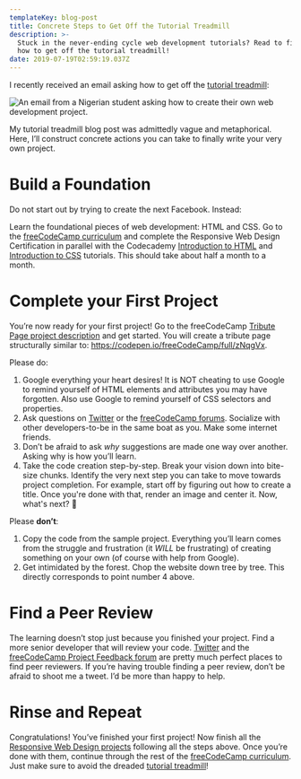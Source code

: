 ```yaml
---
templateKey: blog-post
title: Concrete Steps to Get Off the Tutorial Treadmill
description: >-
  Stuck in the never-ending cycle web development tutorials? Read to find out
  how to get off the tutorial treadmill!
date: 2019-07-19T02:59:19.037Z
---
```

I recently received an email asking how to get off the [tutorial treadmill](https://www.thewebdevcoach.com/blog/2018-12-14-learning-to-code-get-off-the-tutorial-treadmill/):

![An email from a Nigerian student asking how to create their own web development project.](/img/screen-shot-2019-07-18-at-11.00.24-pm.png)

My tutorial treadmill blog post was admittedly vague and metaphorical. Here, I’ll construct concrete actions you can take to finally write your very own project.

# Build a Foundation

Do not start out by trying to create the next Facebook. Instead:

Learn the foundational pieces of web development: HTML and CSS. Go to the [freeCodeCamp curriculum](https://learn.freecodecamp.org/) and complete the Responsive Web Design Certification in parallel with the Codecademy [Introduction to HTML](https://www.codecademy.com/learn/learn-html) and [Introduction to CSS](https://www.codecademy.com/learn/learn-css) tutorials. This should take about half a month to a month.

# Complete your First Project

You’re now ready for your first project! Go to the freeCodeCamp [Tribute Page project description](https://learn.freecodecamp.org/responsive-web-design/responsive-web-design-projects/build-a-tribute-page) and get started. You will create a tribute page structurally similar to:  <https://codepen.io/freeCodeCamp/full/zNqgVx>.

Please do:

1. Google everything your heart desires! It is NOT cheating to use Google to remind yourself of HTML elements and attributes you may have forgotten. Also use Google to remind yourself of CSS selectors and properties.
2. Ask questions on [Twitter](https://twitter.com/aryanjabbari)  or the [freeCodeCamp forums](https://www.freecodecamp.org/forum/). Socialize with other developers-to-be in the same boat as you. Make some internet friends.
3. Don’t be afraid to ask _why_ suggestions are made one way over another. Asking why is how you’ll learn.
4. Take the code creation step-by-step. Break your vision down into bite-size chunks. Identify the very next step you can take to move towards project completion. For example, start off by figuring out how to create a title. Once you're done with that, render an image and center it. Now, what's next? 🤔

Please **don’t**:

1. Copy the code from the sample project. Everything you’ll learn comes from the struggle and frustration (it _WILL_ be frustrating) of creating something on your own (of course with help from Google).
2. Get intimidated by the forest. Chop the website down tree by tree. This directly corresponds to point number 4 above.

# Find a Peer Review

The learning doesn’t stop just because you finished your project. Find a more senior developer that will review your code. [Twitter](https://twitter.com/aryanjabbari) and the [freeCodeCamp Project Feedback forum](https://www.freecodecamp.org/forum/c/project-feedback) are pretty much perfect places to find peer reviewers. If you’re having trouble finding a peer review, don’t be afraid to shoot me a tweet. I’d be more than happy to help.

# Rinse and Repeat

Congratulations! You’ve finished your first project! Now finish all the [Responsive Web Design projects](https://learn.freecodecamp.org/responsive-web-design/responsive-web-design-projects) following all the steps above. Once you’re done with them, continue through the rest of the [freeCodeCamp curriculum](https://learn.freecodecamp.org/). Just make sure to avoid the dreaded [tutorial treadmill](https://www.thewebdevcoach.com/blog/2018-12-14-learning-to-code-get-off-the-tutorial-treadmill/)!

